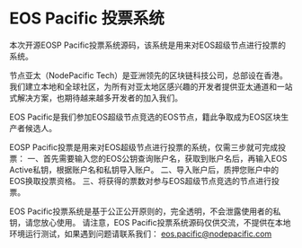 # EOS Pacific 投票系统

本次开源EOSP Pacific投票系统源码，该系统是用来对EOS超级节点进行投票的系统。

节点亚太（NodePacific Tech）是亚洲领先的区块链科技公司，总部设在香港。我们建立本地和全球社区，为所有对亚太地区感兴趣的开发者提供亚太通道和一站式解决方案，也期待越来越多开发者的加入我们。

EOS Pacific是我们参加EOS超级节点竞选的EOS节点，籍此争取成为EOS区块生产者候选人。 

EOSP Pacific投票是用来对EOS超级节点进行投票的系统，仅需三步就可完成投票：
一、首先需要输入您的EOS公钥查询账户名，获取到账户名后，再输入EOS Active私钥，根据账户名和私钥导入账户。
二、导入账户后，质押您账户中的EOS换取投票资格。
三、将获得的票数对参与EOS超级节点竞选的节点进行投票。

EOS Pacific投票系统是基于公正公开原则的，完全透明，不会泄露使用者的私钥，请您放心使用。
请注意，EOS Pacific投票系统源码仅供交流，不提供在本地环境运行测试，如果遇到问题请联系我们： eos.pacific@nodepacific.com

